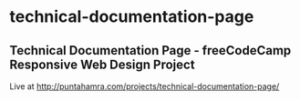# technical-documentation-page
## Technical Documentation Page - freeCodeCamp Responsive Web Design Project
Live at http://puntahamra.com/projects/technical-documentation-page/
